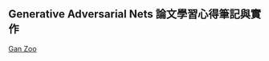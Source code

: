 ## Generative Adversarial Nets 論文學習心得筆記與實作

[Gan Zoo](https://github.com/hindupuravinash/the-gan-zoo)
